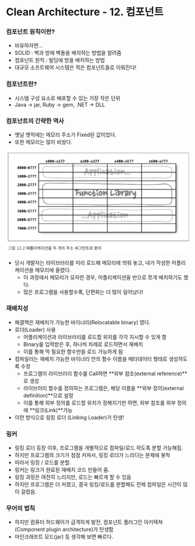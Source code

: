 # Clean Architecture - 12. 컴포넌트

### 컴포넌트 원칙이란?

- 비유하자면...
- SOLID : 벽과 방에 벽돌을 배치하는 방법을 알려줌
- 컴포넌트 원칙 : 빌딩에 방을 배치하는 방법
- 대규모 소프트웨어 시스템은 작은 컴포넌트들로 이뤄진다!

### 컴포넌트란?

- 시스템 구성 요소로 배포할 수 있는 가장 작은 단위
- Java → jar, Ruby → gem, .NET → DLL

### 컴포넌트의 간략한 역사

- 옛날 옛적에는 메모리 주소가 Fixed된 값이었다.
- 또한 메모리는 많이 비쌌다.

![Untitled](https://github.com/LemonDouble/TIL/blob/main/book/Clean%20Architecture/image/Untitled5.png)

- 당시 개발자는 라이브러리를 미리 로드해 메모리에 띄워 놓고, 내가 작성한 어플리케이션을 메모리에 올렸다.
    - 이 과정에서 메모리가 모자란 경우, 어플리케이션을 반으로 쪼개 배치하기도 했다.
    - 많은 프로그램을 사용할수록, 단편화는 더 많이 일어났다!

### 재배치성

- 해결책은 재배치가 가능한 바이너리(Relocatable binary) 였다.
- 로더(Loader) 사용
    - 어플리케이션과 라이브러리를 로드할 위치를 각각 지시할 수 있게 함
    - Binary를 입력받은 후, 하나씩 차례로 로드하면서 재배치
    - 이를 통해 딱 필요한 함수만을 로드 가능하게 됨
- 컴파일러는 재배치 가능한 바이너리 안의 함수 이름을 메타데이터 형태로 생성하도록 수정
    - 프로그램이 라이브러리 함수를 Call하면 **외부 참조(external reference)**로 생성
    - 라이브러리 함수를 정의하는 프로그램은, 해당 이름을 **외부 정의(external definition)**으로 설정
    - 이를 통해 외부 정의를 로드할 위치가 정해지기만 하면, 외부 참조를 외부 정의에 **링크(Link)**가능
- 이런 방식으로 링킹 로더 (Linking Loader)가 탄생!

### 링커

- 링킹 로더 등장 이후, 프로그램을 개별적으로 컴파일/로드 하도록 분할 가능해짐.
- 하지만 프로그램의 크기가 점점 커져서, 링킹 로더가 느리다는 문제에 봉착
- 따라서 링킹 / 로드를 분할.
- 링커는 링크가 완료된 재배치 코드 만들어 줌.
- 링킹 과정은 여전히 느리지만, 로드는 빠르게 할 수 있음
- 하지만 프로그램은 더 커졌고, 결국 링킹/로드를 분할해도 전체 컴파일은 시간이 많이 걸렸음.

### 무어의 법칙

- 하지만 컴퓨터 하드웨어가 급격하게 발전, 컴포넌트 플러그인 아키텍쳐(Component plugin architecture)가 탄생함
- 마인크래프트 모드(jar) 등 생각해 보면 빠르다.